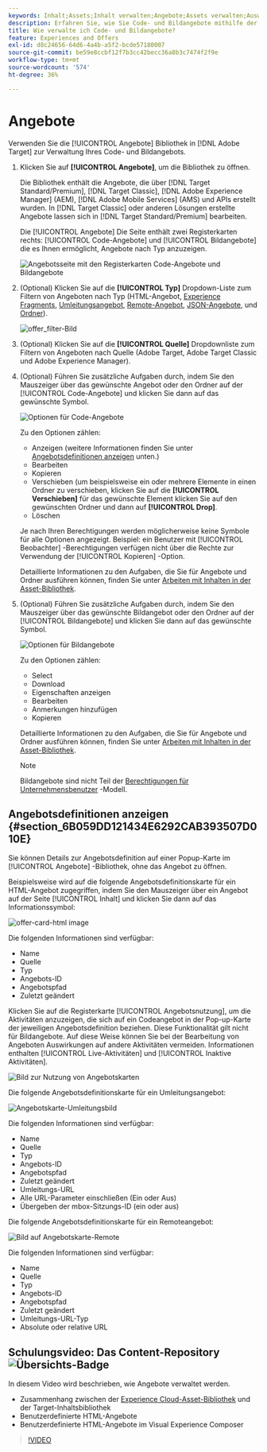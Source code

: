 ```yaml
---
keywords: Inhalt;Assets;Inhalt verwalten;Angebote;Assets verwalten;Auswahlmodus aufrufen;Auswahlmodus
description: Erfahren Sie, wie Sie Code- und Bildangebote mithilfe der Angebotsbibliothek in Adobe Target verwalten.
title: Wie verwalte ich Code- und Bildangebote?
feature: Experiences and Offers
exl-id: d8c24656-64d6-4a4b-a5f2-bcde57180007
source-git-commit: be59e8ccbf12f7b3cc42becc36a8b3c7474f2f9e
workflow-type: tm+mt
source-wordcount: '574'
ht-degree: 36%

---
```


# Angebote

Verwenden Sie die [!UICONTROL Angebote] Bibliothek in [!DNL Adobe Target] zur Verwaltung Ihres Code- und Bildangebots.

1. Klicken Sie auf **[!UICONTROL Angebote]**, um die Bibliothek zu öffnen.

   Die Bibliothek enthält die Angebote, die über [!DNL Target Standard/Premium], [!DNL Target Classic], [!DNL Adobe Experience Manager] (AEM), [!DNL Adobe Mobile Services] (AMS) und APIs erstellt wurden. In [!DNL Target Classic] oder anderen Lösungen erstellte Angebote lassen sich in [!DNL Target Standard/Premium] bearbeiten.

   Die [!UICONTROL Angebote] Die Seite enthält zwei Registerkarten rechts: [!UICONTROL Code-Angebote] und [!UICONTROL Bildangebote] die es Ihnen ermöglicht, Angebote nach Typ anzuzeigen.

   ![Angebotsseite mit den Registerkarten Code-Angebote und Bildangebote](/help/main/c-experiences/c-manage-content/assets/offers-page.png)

1. (Optional) Klicken Sie auf die **[!UICONTROL Typ]** Dropdown-Liste zum Filtern von Angeboten nach Typ (HTML-Angebot, [Experience Fragments](/help/main/c-experiences/c-manage-content/aem-experience-fragments.md), [Umleitungsangebot](/help/main/c-experiences/c-manage-content/offer-redirect.md), [Remote-Angebot](/help/main/c-experiences/c-manage-content/about-remote-offers.md), [JSON-Angebote](/help/main/c-experiences/c-manage-content/create-json-offer.md), und [Ordner](/help/main/c-experiences/c-manage-content/create-content-folder.md)).

   ![offer_filter-Bild](assets/offers_filter.png)

1. (Optional) Klicken Sie auf die **[!UICONTROL Quelle]** Dropdownliste zum Filtern von Angeboten nach Quelle (Adobe Target, Adobe Target Classic und Adobe Experience Manager).

1. (Optional) Führen Sie zusätzliche Aufgaben durch, indem Sie den Mauszeiger über das gewünschte Angebot oder den Ordner auf der [!UICONTROL Code-Angebote] und klicken Sie dann auf das gewünschte Symbol.

   ![Optionen für Code-Angebote](assets/offer-picker-large.png)

   Zu den Optionen zählen:

   * Anzeigen (weitere Informationen finden Sie unter [Angebotsdefinitionen anzeigen](#section_6B059DD121434E6292CAB393507D010E) unten.)
   * Bearbeiten 
   * Kopieren 
   * Verschieben (um beispielsweise ein oder mehrere Elemente in einen Ordner zu verschieben, klicken Sie auf die **[!UICONTROL Verschieben]** für das gewünschte Element klicken Sie auf den gewünschten Ordner und dann auf **[!UICONTROL Drop]**.
   * Löschen

   Je nach Ihren Berechtigungen werden möglicherweise keine Symbole für alle Optionen angezeigt. Beispiel: ein Benutzer mit [!UICONTROL Beobachter] -Berechtigungen verfügen nicht über die Rechte zur Verwendung der [!UICONTROL Kopieren] -Option.

   Detaillierte Informationen zu den Aufgaben, die Sie für Angebote und Ordner ausführen können, finden Sie unter [Arbeiten mit Inhalten in der Asset-Bibliothek](/help/main/c-experiences/c-manage-content/assets-working.md).

1. (Optional) Führen Sie zusätzliche Aufgaben durch, indem Sie den Mauszeiger über das gewünschte Bildangebot oder den Ordner auf der [!UICONTROL Bildangebote] und klicken Sie dann auf das gewünschte Symbol.

   ![Optionen für Bildangebote](/help/main/c-experiences/c-manage-content/assets/image-offers-icons.png)

   Zu den Optionen zählen:

   * Select
   * Download 
   * Eigenschaften anzeigen
   * Bearbeiten 
   * Anmerkungen hinzufügen
   * Kopieren 

   Detaillierte Informationen zu den Aufgaben, die Sie für Angebote und Ordner ausführen können, finden Sie unter [Arbeiten mit Inhalten in der Asset-Bibliothek](/help/main/c-experiences/c-manage-content/assets-working.md).

   >[!NOTE]
   >
   >Bildangebote sind nicht Teil der [Berechtigungen für Unternehmensbenutzer](/help/main/administrating-target/c-user-management/property-channel/property-channel.md) -Modell.


## Angebotsdefinitionen anzeigen {#section_6B059DD121434E6292CAB393507D010E}

Sie können Details zur Angebotsdefinition auf einer Popup-Karte im [!UICONTROL Angebote] -Bibliothek, ohne das Angebot zu öffnen.

Beispielsweise wird auf die folgende Angebotsdefinitionskarte für ein HTML-Angebot zugegriffen, indem Sie den Mauszeiger über ein Angebot auf der Seite [!UICONTROL Inhalt] und klicken Sie dann auf das Informationssymbol:

![offer-card-html image](assets/offer-card-html.png)

Die folgenden Informationen sind verfügbar:

* Name
* Quelle
* Typ
* Angebots-ID
* Angebotspfad
* Zuletzt geändert

Klicken Sie auf die Registerkarte [!UICONTROL Angebotsnutzung], um die Aktivitäten anzuzeigen, die sich auf ein Codeangebot in der Pop-up-Karte der jeweiligen Angebotsdefinition beziehen. Diese Funktionalität gilt nicht für Bildangebote. Auf diese Weise können Sie bei der Bearbeitung von Angeboten Auswirkungen auf andere Aktivitäten vermeiden. Informationen enthalten [!UICONTROL Live-Aktivitäten] und [!UICONTROL Inaktive Aktivitäten].

![Bild zur Nutzung von Angebotskarten](assets/offer-card-usage.png)

Die folgende Angebotsdefinitionskarte für ein Umleitungsangebot:

![Angebotskarte-Umleitungsbild](assets/offer-card-redirect.png)

Die folgenden Informationen sind verfügbar:

* Name
* Quelle
* Typ
* Angebots-ID
* Angebotspfad
* Zuletzt geändert
* Umleitungs-URL
* Alle URL-Parameter einschließen (Ein oder Aus)
* Übergeben der mbox-Sitzungs-ID (ein oder aus)

Die folgende Angebotsdefinitionskarte für ein Remoteangebot:

![Bild auf Angebotskarte-Remote](assets/offer-card-remote.png)

Die folgenden Informationen sind verfügbar:

* Name
* Quelle
* Typ
* Angebots-ID
* Angebotspfad
* Zuletzt geändert
* Umleitungs-URL-Typ
* Absolute oder relative URL

## Schulungsvideo: Das Content-Repository ![Übersichts-Badge](/help/main/assets/overview.png)

In diesem Video wird beschrieben, wie Angebote verwaltet werden.

* Zusammenhang zwischen der [Experience Cloud-Asset-Bibliothek](https://experienceleague.adobe.com/docs/core-services/interface/assets/creative-cloud.html) und der Target-Inhaltsbibliothek
* Benutzerdefinierte HTML-Angebote
* Benutzerdefinierte HTML-Angebote im Visual Experience Composer

>[!VIDEO](https://video.tv.adobe.com/v/17387)
